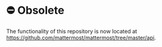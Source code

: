 # ⛔️ Obsolete
The functionality of this repository is now located at https://github.com/mattermost/mattermost/tree/master/api.
